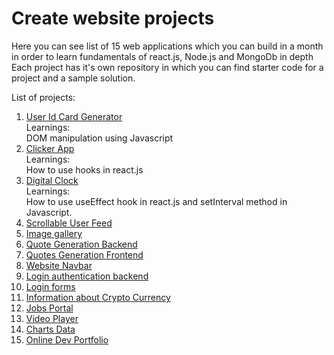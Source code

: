 # Create website projects
Here you can see list of 15 web applications which you can build in a month in order to learn fundamentals of react.js, Node.js and MongoDb in depth   
Each project has it's own repository in which you can find starter code for a project and a sample solution.

List of projects:
1. [User Id Card Generator](https://github.com/codeclassifiers/react30_1_id_card_generator)  
Learnings:  
DOM manipulation using Javascript  
2. [Clicker App](https://github.com/codeclassifiers/react30_2_clickerapp)  
Learnings:  
How to use hooks in react.js
3. [Digital Clock](https://github.com/codeclassifiers/react30_3_digital_clock)  
Learnings:   
How to use useEffect hook in react.js and setInterval method in Javascript.   
4. [Scrollable User Feed](https://github.com/codeclassifiers/react30_4_user_feed_app)
5. [Image gallery](https://github.com/codeclassifiers/react30_5_image_gallery_app)
6. [Quote Generation Backend](https://github.com/codeclassifiers/react30_6_quotes_generation_backend)
7. [Quotes Generation Frontend](https://github.com/codeclassifiers/react30_7_quotes_generation_frontend)
8. [Website Navbar](https://github.com/codeclassifiers/react30_8_header)
9. [Login authentication backend](https://github.com/codeclassifiers/react30_9_login_auth_backend)  
10. [Login forms](https://github.com/codeclassifiers/react30_10_login_auth_frontend)   
11. [Information about Crypto Currency](https://github.com/codeclassifiers/react30_11_crypto_currency_info)   
12. [Jobs Portal](https://github.com/codeclassifiers/react30_12_jobs_portal)   
13. [Video Player](https://github.com/codeclassifiers/react30_13_video_player)   
14. [Charts Data](https://github.com/codeclassifiers/react30_14_charts_data)   
15. [Online Dev Portfolio](https://github.com/codeclassifiers/react30_15_resume_template)   
